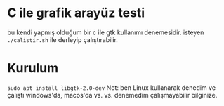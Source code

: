 # C ile grafik arayüz testi
bu kendi yapmış olduğum bir c ile gtk kullanımı denemesidir.
isteyen ```./calistir.sh``` ile derleyip çalıştırabilir.
# Kurulum
```sudo apt install libgtk-2.0-dev```
Not: ben Linux kullanarak denedim ve çalıştı windows'da, macos'da vs. vs. denemedim çalışmayabilir bilginize.
